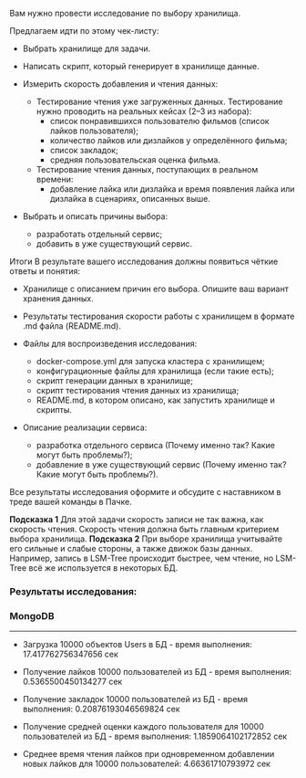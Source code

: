 Вам нужно провести исследование по выбору хранилища. 

Предлагаем идти по этому чек-листу:

- Выбрать хранилище для задачи.
- Написать скрипт, который генерирует в хранилище данные.
- Измерить скорость добавления и чтения данных:
  - Тестирование чтения уже загруженных данных. Тестирование нужно проводить на реальных кейсах (2–3 из набора):
    - список понравившихся пользователю фильмов (список лайков пользователя);
    - количество лайков или дизлайков у определённого фильма;
    - список закладок;
    - средняя пользовательская оценка фильма.
  - Тестирование чтения данных, поступающих в реальном времени:
    - добавление лайка или дизлайка и время появления лайка или дизлайка в сценариях, описанных выше.

- Выбрать и описать причины выбора:
  - разработать отдельный сервис;
  - добавить в уже существующий сервис.

Итоги
В результате вашего исследования должны появиться чёткие ответы и понятия:

- Хранилище с описанием причин его выбора. Опишите ваш вариант хранения данных.
- Результаты тестирования скорости работы с хранилищем в формате .md файла (README.md).
- Файлы для воспроизведения исследования:

    - docker-compose.yml для запуска кластера с хранилищем;
    - конфигурационные файлы для хранилища (если такие есть);
    - скрипт генерации данных в хранилище;
    - скрипт тестирования чтения данных из хранилища;
    - README.md, в котором описано, как запустить хранилище и скрипты.

- Описание реализации сервиса:

    - разработка отдельного сервиса (Почему именно так? Какие могут быть проблемы?);
    - добавление в уже существующий сервис (Почему именно так? Какие могут быть проблемы?).

Все результаты исследования оформите и обсудите с наставником в треде вашей команды в Пачке.

**Подсказка 1**
  Для этой задачи скорость записи не так важна, как скорость чтения. Скорость чтения должна быть главным критерием выбора хранилища.
**Подсказка 2**
  При выборе хранилища учитывайте его сильные и слабые стороны, а также движок базы данных. Например, запись в LSM-Tree происходит быстрее, чем чтение, но LSM-Tree всё же используется в некоторых БД.


### Результаты исследования:

### MongoDB
________________________________________________________
- Загрузка 10000 объектов Users в БД - время выполнения: 17.417762756347656 сек

- Получение лайков 10000 пользователей из БД - время выполнения: 0.5365500450134277 сек 

- Получение закладок 10000 пользователей из БД - время выполнения: 0.20876193046569824 сек 

- Получение средней оценки каждого пользователя для 10000 пользователей из БД - время выполнения: 1.1859064102172852 сек

- Среднее время чтения лайков при одновременном добавлении новых лайков для 10000 пользователей: 4.66361710793972 сек